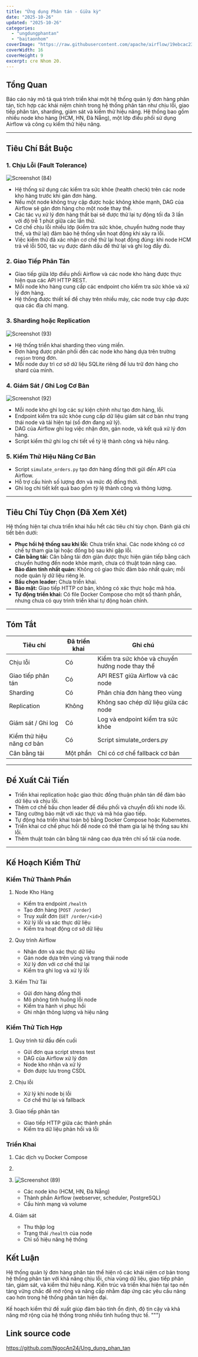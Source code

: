 ```yaml
---
title: "Ứng dụng Phân tán - Giữa kỳ"
date: "2025-10-26"
updated: "2025-10-26"
categories:
  - "ungdungphantan"
  - "baitaonhom"
coverImage: "https://raw.githubusercontent.com/apache/airflow/19ebcac2395ef9a6b6ded3a2faa29dc960c1e635/docs/apache-airflow/img/logos/wordmark_1.png"
coverWidth: 16
coverHeight: 9
excerpt: cre Nhom 20.
---
```


## Tổng Quan
Báo cáo này mô tả quá trình triển khai một hệ thống quản lý đơn hàng phân tán, tích hợp các khái niệm chính trong hệ thống phân tán như chịu lỗi, giao tiếp phân tán, sharding, giám sát và kiểm thử hiệu năng. Hệ thống bao gồm nhiều node kho hàng (HCM, HN, Đà Nẵng), một lớp điều phối sử dụng Airflow và công cụ kiểm thử hiệu năng.

---

## Tiêu Chí Bắt Buộc

### 1. Chịu Lỗi (Fault Tolerance)
![Screenshot (84)](https://github.com/user-attachments/assets/fb66e040-e5b0-4e72-b86c-72401dfe9779)

- Hệ thống sử dụng các kiểm tra sức khỏe (health check) trên các node kho hàng trước khi gán đơn hàng.
- Nếu một node không truy cập được hoặc không khỏe mạnh, DAG của Airflow sẽ gán đơn hàng cho một node thay thế.
- Các tác vụ xử lý đơn hàng thất bại sẽ được thử lại tự động tối đa 3 lần với độ trễ 1 phút giữa các lần thử.
- Cơ chế chịu lỗi nhiều lớp (kiểm tra sức khỏe, chuyển hướng node thay thế, và thử lại) đảm bảo hệ thống vẫn hoạt động khi xảy ra lỗi.
- Việc kiểm thử đã xác nhận cơ chế thử lại hoạt động đúng: khi node HCM trả về lỗi 500, tác vụ được đánh dấu để thử lại và ghi log đầy đủ.

### 2. Giao Tiếp Phân Tán
- Giao tiếp giữa lớp điều phối Airflow và các node kho hàng được thực hiện qua các API HTTP REST.
- Mỗi node kho hàng cung cấp các endpoint cho kiểm tra sức khỏe và xử lý đơn hàng.
- Hệ thống được thiết kế để chạy trên nhiều máy, các node truy cập được qua các địa chỉ mạng.

### 3. Sharding hoặc Replication
![Screenshot (93)](https://github.com/user-attachments/assets/89bbe493-7ce9-44ed-9761-fadcf7cf3ab9)

- Hệ thống triển khai sharding theo vùng miền.
- Đơn hàng được phân phối đến các node kho hàng dựa trên trường `region` trong đơn.
- Mỗi node duy trì cơ sở dữ liệu SQLite riêng để lưu trữ đơn hàng cho shard của mình.


### 4. Giám Sát / Ghi Log Cơ Bản

![Screenshot (92)](https://github.com/user-attachments/assets/ab35d6f4-f299-4d0f-8fd1-589f894d70d9)

- Mỗi node kho ghi log các sự kiện chính như tạo đơn hàng, lỗi.
- Endpoint kiểm tra sức khỏe cung cấp dữ liệu giám sát cơ bản như trạng thái node và tải hiện tại (số đơn đang xử lý).
- DAG của Airflow ghi log việc nhận đơn, gán node, và kết quả xử lý đơn hàng.
- Script kiểm thử ghi log chi tiết về tỷ lệ thành công và hiệu năng.

### 5. Kiểm Thử Hiệu Năng Cơ Bản
- Script `simulate_orders.py` tạo đơn hàng đồng thời gửi đến API của Airflow.
- Hỗ trợ cấu hình số lượng đơn và mức độ đồng thời.
- Ghi log chi tiết kết quả bao gồm tỷ lệ thành công và thông lượng.

---

## Tiêu Chí Tùy Chọn (Đã Xem Xét)

Hệ thống hiện tại chưa triển khai hầu hết các tiêu chí tùy chọn. Đánh giá chi tiết bên dưới:

- **Phục hồi hệ thống sau khi lỗi:** Chưa triển khai. Các node không có cơ chế tự tham gia lại hoặc đồng bộ sau khi gặp lỗi.
- **Cân bằng tải:** Cân bằng tải đơn giản được thực hiện gián tiếp bằng cách chuyển hướng đến node khỏe mạnh, chưa có thuật toán nâng cao.
- **Bảo đảm tính nhất quán:** Không có giao thức đảm bảo nhất quán; mỗi node quản lý dữ liệu riêng lẻ.
- **Bầu chọn leader:** Chưa triển khai.
- **Bảo mật:** Giao tiếp HTTP cơ bản, không có xác thực hoặc mã hóa.
- **Tự động triển khai:** Có file Docker Compose cho một số thành phần, nhưng chưa có quy trình triển khai tự động hoàn chỉnh.


---

## Tóm Tắt

| Tiêu chí                    | Đã triển khai | Ghi chú                                          |
|-----------------------------|----------------|--------------------------------------------------|
| Chịu lỗi                    | Có             | Kiểm tra sức khỏe và chuyển hướng node thay thế |
| Giao tiếp phân tán         | Có             | API REST giữa Airflow và các node               |
| Sharding                   | Có             | Phân chia đơn hàng theo vùng                    |
| Replication                | Không          | Không sao chép dữ liệu giữa các node            |
| Giám sát / Ghi log         | Có             | Log và endpoint kiểm tra sức khỏe               |
| Kiểm thử hiệu năng cơ bản  | Có             | Script simulate_orders.py                       |
| Cân bằng tải                | Một phần       | Chỉ có cơ chế fallback cơ bản                   |


---

## Đề Xuất Cải Tiến

- Triển khai replication hoặc giao thức đồng thuận phân tán để đảm bảo dữ liệu và chịu lỗi.
- Thêm cơ chế bầu chọn leader để điều phối và chuyển đổi khi node lỗi.
- Tăng cường bảo mật với xác thực và mã hóa giao tiếp.
- Tự động hóa triển khai toàn bộ bằng Docker Compose hoặc Kubernetes.
- Triển khai cơ chế phục hồi để node có thể tham gia lại hệ thống sau khi lỗi.
- Thêm thuật toán cân bằng tải nâng cao dựa trên chỉ số tải của node.

---

## Kế Hoạch Kiểm Thử

### Kiểm Thử Thành Phần
1. Node Kho Hàng
   - Kiểm tra endpoint `/health`
   - Tạo đơn hàng (`POST /order`)
   - Truy xuất đơn (`GET /order/<id>`)
   - Xử lý lỗi và xác thực dữ liệu
   - Kiểm tra hoạt động cơ sở dữ liệu

2. Quy trình Airflow
   - Nhận đơn và xác thực dữ liệu
   - Gán node dựa trên vùng và trạng thái node
   - Xử lý đơn với cơ chế thử lại
   - Kiểm tra ghi log và xử lý lỗi

3. Kiểm Thử Tải
   - Gửi đơn hàng đồng thời
   - Mô phỏng tình huống lỗi node
   - Kiểm tra hành vi phục hồi
   - Ghi nhận thông lượng và hiệu năng

### Kiểm Thử Tích Hợp
1. Quy trình từ đầu đến cuối
   - Gửi đơn qua script stress test
   - DAG của Airflow xử lý đơn
   - Node kho nhận và xử lý
   - Đơn được lưu trong CSDL

2. Chịu lỗi
   - Xử lý khi node bị lỗi
   - Cơ chế thử lại và fallback

3. Giao tiếp phân tán
   - Giao tiếp HTTP giữa các thành phần
   - Kiểm tra dữ liệu phản hồi và lỗi

### Triển Khai
1. Các dịch vụ Docker Compose
2. 
3. ![Screenshot (89)](https://github.com/user-attachments/assets/c9e74365-5699-4ee2-829c-f09cb731eedb)

   - Các node kho (HCM, HN, Đà Nẵng)
   - Thành phần Airflow (webserver, scheduler, PostgreSQL)
   - Cấu hình mạng và volume

4. Giám sát
   - Thu thập log
   - Trạng thái `/health` của node
   - Chỉ số hiệu năng hệ thống

## Kết Luận

Hệ thống quản lý đơn hàng phân tán thể hiện rõ các khái niệm cơ bản trong hệ thống phân tán với khả năng chịu lỗi, chia vùng dữ liệu, giao tiếp phân tán, giám sát, và kiểm thử hiệu năng. Kiến trúc và triển khai hiện tại tạo nền tảng vững chắc để mở rộng và nâng cấp nhằm đáp ứng các yêu cầu nâng cao hơn trong hệ thống phân tán hiện đại.

Kế hoạch kiểm thử đề xuất giúp đảm bảo tính ổn định, độ tin cậy và khả năng mở rộng của hệ thống trong nhiều tình huống thực tế.
""")

## Link source code
https://github.com/NgocAn24/Ung_dung_phan_tan
